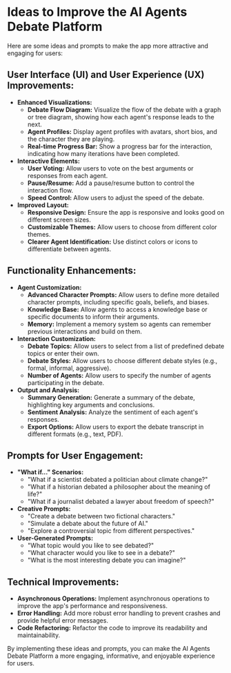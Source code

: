 # Ideas to Improve the AI Agents Debate Platform

Here are some ideas and prompts to make the app more attractive and engaging for users:

## User Interface (UI) and User Experience (UX) Improvements:

*   **Enhanced Visualizations:**
    *   **Debate Flow Diagram:** Visualize the flow of the debate with a graph or tree diagram, showing how each agent's response leads to the next.
    *   **Agent Profiles:** Display agent profiles with avatars, short bios, and the character they are playing.
    *   **Real-time Progress Bar:** Show a progress bar for the interaction, indicating how many iterations have been completed.
*   **Interactive Elements:**
    *   **User Voting:** Allow users to vote on the best arguments or responses from each agent.
    *   **Pause/Resume:** Add a pause/resume button to control the interaction flow.
    *   **Speed Control:** Allow users to adjust the speed of the debate.
*   **Improved Layout:**
    *   **Responsive Design:** Ensure the app is responsive and looks good on different screen sizes.
    *   **Customizable Themes:** Allow users to choose from different color themes.
    *   **Clearer Agent Identification:** Use distinct colors or icons to differentiate between agents.

## Functionality Enhancements:

*   **Agent Customization:**
    *   **Advanced Character Prompts:** Allow users to define more detailed character prompts, including specific goals, beliefs, and biases.
    *   **Knowledge Base:** Allow agents to access a knowledge base or specific documents to inform their arguments.
    *   **Memory:** Implement a memory system so agents can remember previous interactions and build on them.
*   **Interaction Customization:**
    *   **Debate Topics:** Allow users to select from a list of predefined debate topics or enter their own.
    *   **Debate Styles:** Allow users to choose different debate styles (e.g., formal, informal, aggressive).
    *   **Number of Agents:** Allow users to specify the number of agents participating in the debate.
*   **Output and Analysis:**
    *   **Summary Generation:** Generate a summary of the debate, highlighting key arguments and conclusions.
    *   **Sentiment Analysis:** Analyze the sentiment of each agent's responses.
    *   **Export Options:** Allow users to export the debate transcript in different formats (e.g., text, PDF).

## Prompts for User Engagement:

*   **"What if..." Scenarios:**
    *   "What if a scientist debated a politician about climate change?"
    *   "What if a historian debated a philosopher about the meaning of life?"
    *   "What if a journalist debated a lawyer about freedom of speech?"
*   **Creative Prompts:**
    *   "Create a debate between two fictional characters."
    *   "Simulate a debate about the future of AI."
    *   "Explore a controversial topic from different perspectives."
*   **User-Generated Prompts:**
    *   "What topic would you like to see debated?"
    *   "What character would you like to see in a debate?"
    *   "What is the most interesting debate you can imagine?"

## Technical Improvements:

*   **Asynchronous Operations:** Implement asynchronous operations to improve the app's performance and responsiveness.
*   **Error Handling:** Add more robust error handling to prevent crashes and provide helpful error messages.
*   **Code Refactoring:** Refactor the code to improve its readability and maintainability.

By implementing these ideas and prompts, you can make the AI Agents Debate Platform a more engaging, informative, and enjoyable experience for users.
